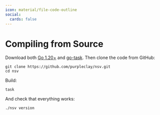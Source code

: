 ```yaml
---
icon: material/file-code-outline
social:
  cards: false
---
```


# Compiling from Source

Download both [Go 1.20+](https://go.dev/doc/install) and [go-task](https://taskfile.dev/#/installation). Then clone the code from GitHub:

```{ .sh .no-select }
git clone https://github.com/purpleclay/nsv.git
cd nsv
```

Build:

```{ .sh .no-select }
task
```

And check that everything works:

```{ .sh .no-select }
./nsv version
```
